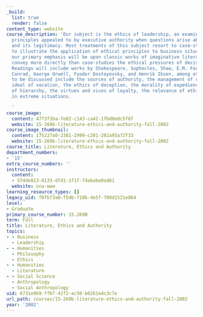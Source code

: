 ```yaml
---
_build:
  list: true
  render: false
content_type: website
course_description: 'Our subject is the ethics of leadership, an examination of the
  principles appealed to by executive authority when questions arise about its sources
  and its legitimacy. Most treatments of this subject resort to case-studies in order
  to illustrate the application of ethical principles to business situations, but
  our primary emphasis will be upon classic works of imaginative literature, which
  convey more directly than case-studies the ethical pressures of decision-making.
  Readings will include works by Shakespeare, Sophocles, Shaw, E.M. Forster, Joseph
  Conrad, George Orwell, Fyodor Dostoyevsky, and Henrik Ibsen, among others. Topics
  to be discussed include the sources of authority, the management of consensus, the
  ideal of vocation, the ethics of deception, the morality of expediency, the requirements
  of hierarchy, the virtues and vices of loyalty, the relevance of ethical principles
  in extreme situations.

  '
course_image:
  content: 4773f3ba-fe02-c143-ca42-1fbd0e8c5f87
  website: 15-269b-literature-ethics-and-authority-fall-2002
course_image_thumbnail:
  content: 175227a0-2381-2999-c201-202a95a72f33
  website: 15-269b-literature-ethics-and-authority-fall-2002
course_title: Literature, Ethics and Authority
department_numbers:
- '15'
extra_course_numbers: ''
instructors:
  content:
  - 574de813-0133-dfd1-1f1f-74ababe0ad61
  website: ocw-www
learning_resource_types: []
legacy_uid: f0fb73a0-f5db-718b-4e5f-709d1521e864
level:
- Graduate
primary_course_number: 15.269B
term: Fall
title: Literature, Ethics and Authority
topics:
- - Business
  - Leadership
- - Humanities
  - Philosophy
  - Ethics
- - Humanities
  - Literature
- - Social Science
  - Anthropology
  - Social Anthropology
uid: 6731e969-ff6f-42f2-ac50-b0261e4c3c7e
url_path: courses/15-269b-literature-ethics-and-authority-fall-2002
year: '2002'
---
```


